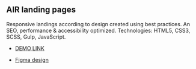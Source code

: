 ## AIR landing pages

Responsive landings according to design created using best practices. An SEO, performance & accessibility optimized.
Technologies: HTML5, CSS3, SCSS, Gulp, JavaScript.

- [DEMO LINK](https://denyssheremeta.github.io/air_landing/)

- [Figma design](<https://www.figma.com/file/7qwsWggv9BAxMi2VPhBuPr/Air-(formerly-Dia)?node-id=9138%3A35>)

